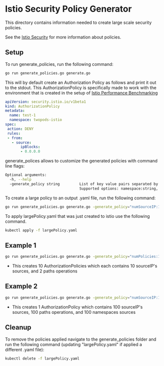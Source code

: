 # Istio Security Policy Generator

This directory contains information needed to create large scale security policies.

See the [Istio Security](https://istio.io/latest/docs/reference/config/security/) for more information about policies.

## Setup

To run generate_policies, run the following command:

```bash
go run generate_policies.go generate.go
```

This will by default create an Authorization Policy as follows and print it out to the stdout. This AuthorizationPolicy is specifically made to work with the environment that is created in the setup of [Istio Performance Benchmarking](https://github.com/istio/tools/tree/master/perf/benchmark)

```yaml
apiVersion: security.istio.io/v1beta1
kind: AuthorizationPolicy
metadata:
  name: test-1
  namespace: twopods-istio
spec:
 action: DENY
 rules:
 - from:
   - source:
       ipBlocks:
       - 0.0.0.0
```

generate_polices allows to customize the generated policies with command line flags:

```bash
Optional arguments:
  -h, --help
  -generate_policy string         List of key value pairs separated by commas.
                                  Supported options: namespace:string, action:DENY/ALLOW, policyType:AuthorizationPolicy, numPolicies:int, numPaths:int, numValues:int, numSourceIP:int, numNamespaces:int (default "numPolicies:1")
```

To create a large policy to an output .yaml file, run the following command:

```bash
go run generate_policies.go generate.go -generate_policy="numSourceIP:1000,numPaths:1000,numNamespaces:1000" > largePolicy.yaml
```

To apply largePolicy.yaml that was just created to istio use the following command.

```bash
kubectl apply -f largePolicy.yaml
```

## Example 1

```bash
go run generate_policies.go generate.go -generate_policy="numPolicies:10,numSourceIP:10,numPaths:2"
```

- This creates 10 AuthorizationPolicies which each contains 10 sourceIP's sources, and 2 paths operations

## Example 2

```bash
go run generate_policies.go generate.go -generate_policy="numSourceIP:100,numPaths:100,numNamespaces:100"
```

- This creates 1 AuthorizationPolicy which contains 100 sourceIP's sources, 100 paths operations, and 100 namespaces sources

## Cleanup

To remove the policies applied navigate to the generate_policies folder and run the following command (updating "largePolicy.yaml" if applied a different .yaml file):

```bash
kubectl delete -f largePolicy.yaml
```
